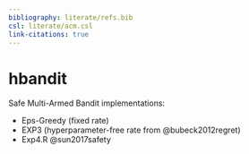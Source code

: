 ```yaml
---
bibliography: literate/refs.bib
csl: literate/acm.csl
link-citations: true
---
```


# hbandit

Safe Multi-Armed Bandit implementations: 

- Eps-Greedy (fixed rate)
- EXP3 (hyperparameter-free rate from @bubeck2012regret)
- Exp4.R @sun2017safety

<!-- vim: set ft=markdown.pandoc cole=0: -->
